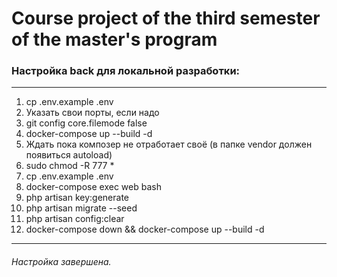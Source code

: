 # Course project of the third semester of the master's program


### Настройка back для локальной разработки:
---------------------------------------
1. cp .env.example .env
2. Указать свои порты, если надо
3. git config core.filemode false
4. docker-compose up --build -d
5. Ждать пока композер не отработает своё (в папке vendor должен появиться autoload)
6. sudo chmod -R 777 *
7. cp .env.example .env
8. docker-compose exec web bash
9. php artisan key:generate
10. php artisan migrate --seed
11. php artisan config:clear
12. docker-compose down && docker-compose up --build -d
---------------------------------------
###### Настройка завершена.
